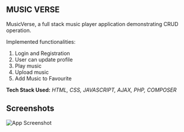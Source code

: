 ## MUSIC VERSE

MusicVerse, a full stack music player application demonstrating CRUD operation. 

Implemented functionalities:
1. Login and Registration
2. User can update profile
3. Play music
4. Upload music
5. Add Music to Favourite

**Tech Stack Used:** *HTML, CSS, JAVASCRIPT, AJAX, PHP, COMPOSER*

## Screenshots

![App Screenshot]()
